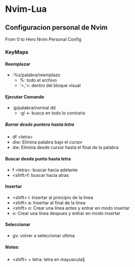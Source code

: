 # Nvim-Lua

## Configuracion personal de Nvim

From 0 to Hero
Nvim Personal Config

### KeyMaps

#### Reemplazar
* :%s/palabra/reemplazo
  * %: todo el archivo
  * '<,'>: dentro del bloque visual


#### Ejecutar Comando

* :g/palabra/normal dd
  * :g! <- busca en todo lo contrario

##### Borrar desde puntero hasta letra

* df \<letra\>
* diw: Elimina palabra bajo el cursor
* dw: Elimina desde cursor hasta el final de la palabra

#### Buscar desde punto hasta letra
* f \<letra\>: buscar hacia adelante
* \<shift\>f: buscar hacia atras


#### Insertar
* \<shift\> i: Insertar al principio de la linea
* \<shift\> a: Insertar al final de la linea
* \<shift\> o: Crear una linea antes y entrar en modo insertar
* o: Crear una linea despues y entrar en modo insertar

#### Seleccionar
* gv: volver a seleccionar ultima

##### Notas:
* \<shift\> + letra: letra en mayuscula§
